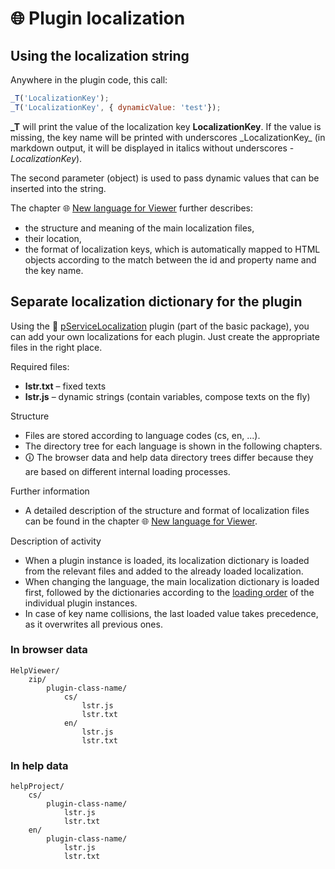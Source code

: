 # 🌐 Plugin localization

## Using the localization string

Anywhere in the plugin code, this call:

```javascript
_T('LocalizationKey');
_T('LocalizationKey', { dynamicValue: 'test'});
```

**\_T** will print the value of the localization key **LocalizationKey**. If the value is missing, the key name will be printed with underscores \_LocalizationKey\_ (in markdown output, it will be displayed in italics without underscores - _LocalizationKey_).

The second parameter (object) is used to pass dynamic values that can be inserted into the string.

The chapter 🌐 [New language for Viewer][ViewerNewLang] further describes:

- the structure and meaning of the main localization files,
- their location,
- the format of localization keys, which is automatically mapped to HTML objects according to the match between the id and property name and the key name.

## Separate localization dictionary for the plugin

Using the 🧩 [pServiceLocalization][pServiceLocalization] plugin (part of the basic package), you can add your own localizations for each plugin. Just create the appropriate files in the right place.

Required files:

- **lstr.txt** – fixed texts
- **lstr.js** – dynamic strings (contain variables, compose texts on the fly)

Structure

- Files are stored according to language codes (cs, en, ...).
- The directory tree for each language is shown in the following chapters.
- 🛈 The browser data and help data directory trees differ because they are based on different internal loading processes.

Further information

- A detailed description of the structure and format of localization files can be found in the chapter 🌐 [New language for Viewer][ViewerNewLang].

Description of activity

- When a plugin instance is loaded, its localization dictionary is loaded from the relevant files and added to the already loaded localization.
- When changing the language, the main localization dictionary is loaded first, followed by the dictionaries according to the [loading order][OELoadOrder] of the individual plugin instances.
- In case of key name collisions, the last loaded value takes precedence, as it overwrites all previous ones.

### In browser data

```treeview
HelpViewer/
    zip/
        plugin-class-name/
            cs/
                lstr.js
                lstr.txt
            en/
                lstr.js
                lstr.txt
```

### In help data

```treeview
helpProject/
    cs/
        plugin-class-name/
            lstr.js
            lstr.txt
    en/
        plugin-class-name/
            lstr.js
            lstr.txt
```

[ViewerNewLang]: newLangViewer.md#h-3-1 "New language for Viewer"
[pServiceLocalization]: :_plg:pServiceLocalization.md "pServiceLocalization"
[OELoadOrder]: :_/LORDER.md "Loading order"
